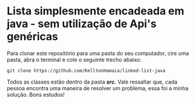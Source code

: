 

# Lista simplesmente encadeada em java - sem utilização de Api's genéricas 
Para clonar este repositório para uma pasta do seu computador, cire uma pasta, abra o terminal e cole o seguinte trecho abaixo:

    git clone https://github.com/KelltonHamaia/linked-list-java

Todos as classes estão dentro da pasta ***src.***
Vale ressaltar que, cada pessoa encontra uma maneira de resolver um problema, essa foi a minha solução. Bons estudos!
